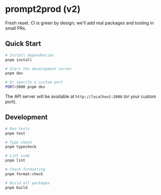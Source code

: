 # prompt2prod (v2)

Fresh reset. CI is green by design; we'll add real packages and tooling in small PRs.

## Quick Start

```bash
# Install dependencies
pnpm install

# Start the development server
pnpm dev

# Or specify a custom port
PORT=3000 pnpm dev
```

The API server will be available at `http://localhost:3000` (or your custom port).

## Development

```bash
# Run tests
pnpm test

# Type check
pnpm typecheck

# Lint code
pnpm lint

# Check formatting
pnpm format:check

# Build all packages
pnpm build
```

